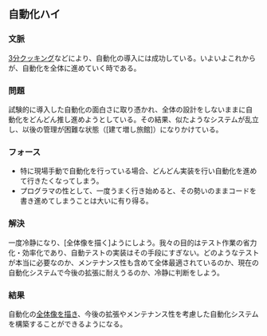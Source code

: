 ## 自動化ハイ
### 文脈
[3分クッキング](Three-minuteCooking.html)などにより、自動化の導入には成功している。いよいよこれからが、自動化を全体に進めていく時である。

### 問題
試験的に導入した自動化の面白さに取り憑かれ、全体の設計をしないままに自動化をどんどん推し進めようとしている。その結果、似たようなシステムが乱立し、以後の管理が困難な状態（[建て増し旅館]）になりかけている。

### フォース
* 特に現場手動で自動化を行っている場合、どんどん実装を行い自動化を進めて行きたくなってしまう。
* プログラマの性として、一度うまく行き始めると、その勢いのままコードを書き進めてしまうことは大いに有り得る。

### 解決
一度冷静になり、[全体像を描く]ようにしよう。我々の目的はテスト作業の省力化・効率化であり、自動テストの実装はその手段にすぎない。どのようなテストが本当に必要なのか、メンテナンス性も含めて全体最適されているのか、現在の自動化システムで今後の拡張に耐えうるのか、冷静に判断をしよう。

### 結果
自動化の[全体像を描き](BluePrint.html)、今後の拡張やメンテナンス性を考慮した自動化システムを構築することができるようになる。
